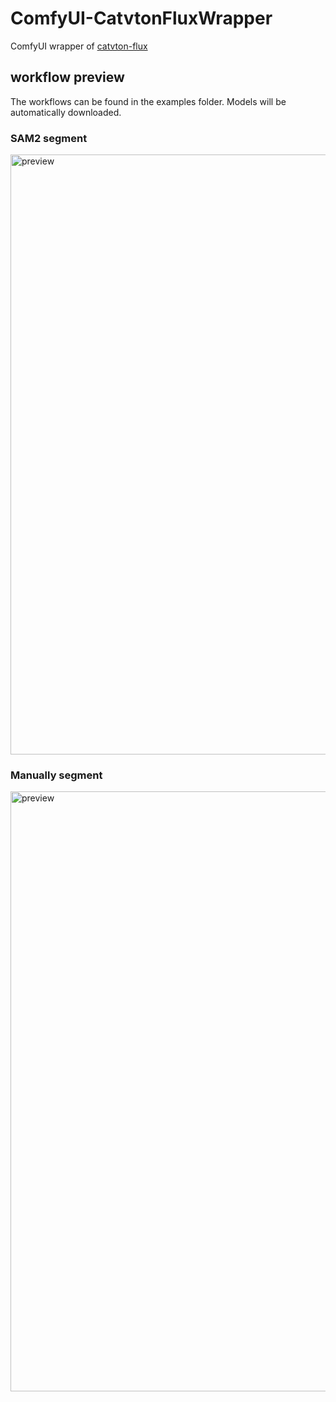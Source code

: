 # ComfyUI-CatvtonFluxWrapper
ComfyUI wrapper of [catvton-flux](https://github.com/nftblackmagic/catvton-flux)

## workflow preview

The workflows can be found in the examples folder. Models will be automatically downloaded.

### SAM2 segment

<img width="960" alt="preview" src="https://github.com/user-attachments/assets/5d3cb124-1988-433e-b2fa-0a6102a7ed89">

### Manually segment

<img width="960" alt="preview" src="https://github.com/user-attachments/assets/8c334427-81d5-4efe-ba11-2dc477b0fc18">
